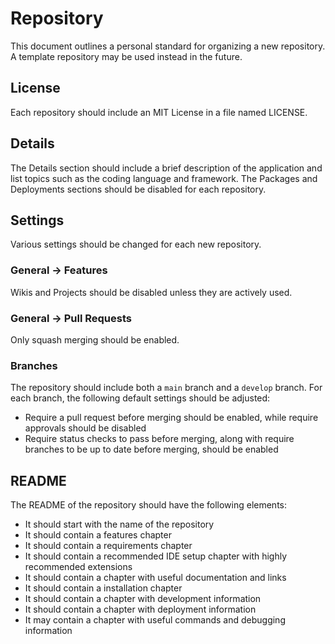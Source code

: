 # Repository

This document outlines a personal standard for organizing a new repository.
A template repository may be used instead in the future.

## License

Each repository should include an MIT License in a file named LICENSE.

## Details

The Details section should include a brief description of the application and list topics such as the coding language and framework.
The Packages and Deployments sections should be disabled for each repository.

## Settings

Various settings should be changed for each new repository.

### General -> Features

Wikis and Projects should be disabled unless they are actively used.

### General -> Pull Requests

Only squash merging should be enabled.

### Branches

The repository should include both a `main` branch and a `develop` branch. For each branch, the following default settings should be adjusted:

- Require a pull request before merging should be enabled, while require approvals should be disabled
- Require status checks to pass before merging, along with require branches to be up to date before merging, should be enabled

## README

The README of the repository should have the following elements:

- It should start with the name of the repository
- It should contain a features chapter
- It should contain a requirements chapter
- It should contain a recommended IDE setup chapter with highly recommended extensions
- It should contain a chapter with useful documentation and links
- It should contain a installation chapter
- It should contain a chapter with development information
- It should contain a chapter with deployment information
- It may contain a chapter with useful commands and debugging information
